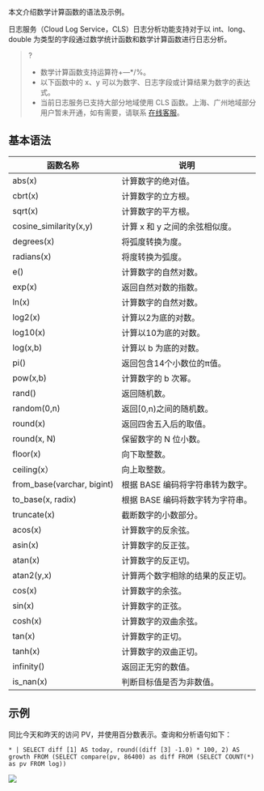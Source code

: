 本文介绍数学计算函数的语法及示例。

日志服务（Cloud Log Service，CLS）日志分析功能支持对于以 int、long、double 为类型的字段通过数学统计函数和数学计算函数进行日志分析。

>?
> - 数学计算函数支持运算符+—\*/%。
> - 以下函数中的 x、y 可以为数字、日志字段或计算结果为数字的表达式。
> - 当前日志服务已支持大部分地域使用 CLS 函数。上海、广州地域部分用户暂未开通，如有需要，请联系 [在线客服](https://cloud.tencent.com/act/event/Online_service)。
> 

## 基本语法

| 函数名称                   | 说明                             |
| -------------------------- | -------------------------------- |
| abs(x)                     | 计算数字的绝对值。               |
| cbrt(x)                    | 计算数字的立方根。               |
| sqrt(x)                    | 计算数字的平方根。               |
| cosine_similarity(x,y)     | 计算 x 和 y 之间的余弦相似度。       |
| degrees(x)                 | 将弧度转换为度。                 |
| radians(x)                 | 将度转换为弧度。                 |
| e()                        | 计算数字的自然对数。             |
| exp(x)                     | 返回自然对数的指数。             |
| ln(x)                      | 计算数字的自然对数。             |
| log2(x)                    | 计算以2为底的对数。              |
| log10(x)                   | 计算以10为底的对数。             |
| log(x,b)                   | 计算以 b 为底的对数。              |
| pi()                       | 返回包含14个小数位的π值。        |
| pow(x,b)                   | 计算数字的 b 次幂。                |
| rand()                     | 返回随机数。                     |
| random(0,n)                | 返回[0,n)之间的随机数。          |
| round(x)                   | 返回四舍五入后的取值。           |
| round(x, N)                | 保留数字的 N 位小数。              |
| floor(x)                   | 向下取整数。                     |
| ceiling(x）                | 向上取整数。                     |
| from_base(varchar, bigint) | 根据 BASE 编码将字符串转为数字。   |
| to_base(x, radix)          | 根据 BASE 编码将数字转为字符串。   |
| truncate(x)                | 截断数字的小数部分。             |
| acos(x)                    | 计算数字的反余弦。               |
| asin(x)                    | 计算数字的反正弦。               |
| atan(x)                    | 计算数字的反正切。               |
| atan2(y,x)                 | 计算两个数字相除的结果的反正切。 |
| cos(x)                     | 计算数字的余弦。                 |
| sin(x)                     | 计算数字的正弦。                 |
| cosh(x)                    | 计算数字的双曲余弦。             |
| tan(x)                     | 计算数字的正切。                 |
| tanh(x)                    | 计算数字的双曲正切。             |
| infinity()                 | 返回正无穷的数值。               |
| is_nan(x)                  | 判断目标值是否为非数值。         |

## 示例

同比今天和昨天的访问 PV，并使用百分数表示。查询和分析语句如下：
```
* | SELECT diff [1] AS today, round((diff [3] -1.0) * 100, 2) AS growth FROM (SELECT compare(pv, 86400) as diff FROM (SELECT COUNT(*) as pv FROM log))
```
![](https://main.qcloudimg.com/raw/1842619be8d9ef38f76898ea4b495434.png)
